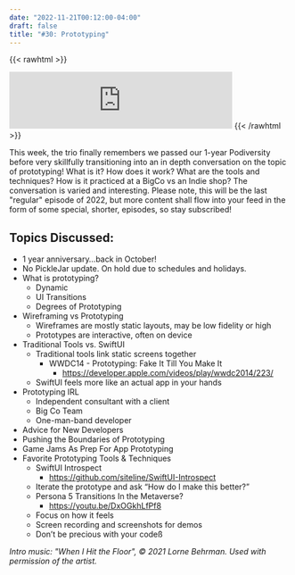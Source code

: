 ```yaml
---
date: "2022-11-21T00:12:00-04:00"
draft: false 
title: "#30: Prototyping"
---
```


{{< rawhtml >}}
<iframe src="https://anchor.fm/side-project-spotlight/embed/episodes/30-Prototyping-e1qp9j6" height="102px" width="400px" frameborder="0" scrolling="no"></iframe>
{{< /rawhtml >}}

This week, the trio finally remembers we passed our 1-year Podiversity before very skillfully transitioning into an in depth conversation on the topic of prototyping! What is it? How does it work? What are the tools and techniques? How is it practiced at a BigCo vs an Indie shop? The conversation is varied and interesting. Please note, this will be the last "regular" episode of 2022, but more content shall flow into your feed in the form of some special, shorter, episodes, so stay subscribed!

## Topics Discussed:
- 1 year anniversary…back in October!
- No PickleJar update. On hold due to schedules and holidays. 
- What is prototyping?
    - Dynamic
    - UI Transitions
    - Degrees of Prototyping
- Wireframing vs Prototyping
    - Wireframes are mostly static layouts, may be low fidelity or high
    - Prototypes are interactive, often on device
- Traditional Tools vs. SwiftUI
    - Traditional tools link static screens together
        - WWDC14 - Prototyping: Fake It Till You Make It
            - https://developer.apple.com/videos/play/wwdc2014/223/
    -  SwiftUI feels more like an actual app in your hands
- Prototyping IRL
    - Independent consultant with a client
    - Big Co Team
    - One-man-band developer
- Advice for New Developers
- Pushing the Boundaries of Prototyping
- Game Jams As Prep For App Prototyping
- Favorite Prototyping Tools & Techniques 
    - SwiftUI Introspect
        - https://github.com/siteline/SwiftUI-Introspect
    - Iterate the prototype and ask “How do I make this better?”
    - Persona 5 Transitions In the Metaverse?
        - https://youtu.be/DxOGkhLfPf8
    - Focus on how it feels
    - Screen recording and screenshots for demos
    - Don’t be precious with your codeß

*Intro music: "When I Hit the Floor", © 2021 Lorne Behrman. Used with permission of the artist.*
